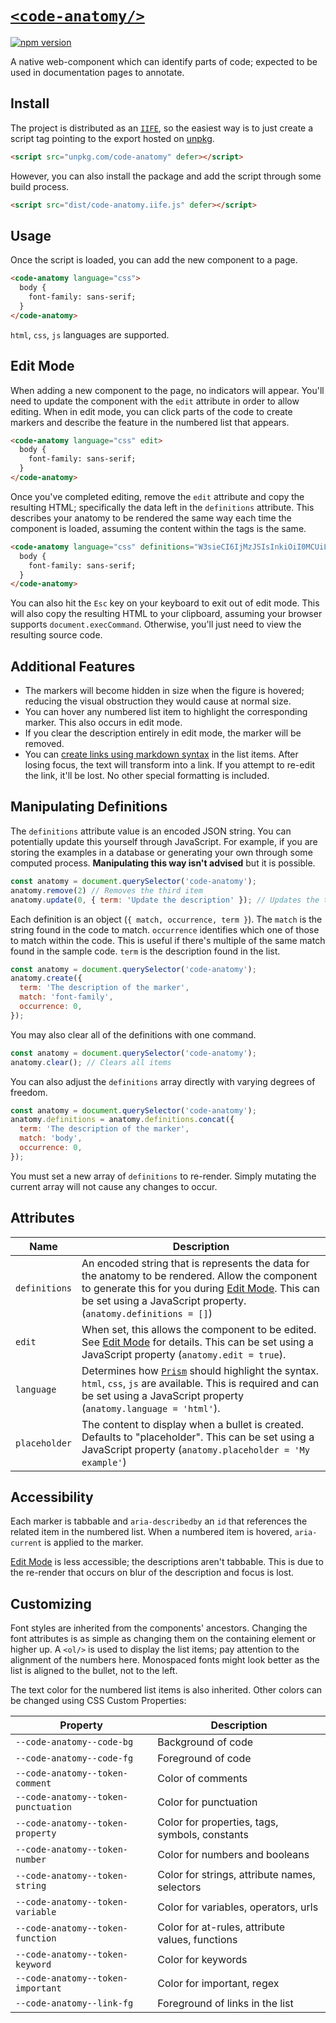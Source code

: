# [`<code-anatomy/>`](https://ddamato.github.io/code-anatomy/)

[![npm version](https://img.shields.io/npm/v/code-anatomy.svg)](https://www.npmjs.com/package/code-anatomy)

A native web-component which can identify parts of code; expected to be used in documentation pages to annotate.

## Install

The project is distributed as an [`IIFE`](https://developer.mozilla.org/en-US/docs/Glossary/IIFE), so the easiest way is to just create a script tag pointing to the export hosted on [unpkg](https://unpkg.com/).

```html
<script src="unpkg.com/code-anatomy" defer></script>
```

However, you can also install the package and add the script through some build process.

```html
<script src="dist/code-anatomy.iife.js" defer></script>
```

## Usage

Once the script is loaded, you can add the new component to a page.

```html
<code-anatomy language="css">
  body {
    font-family: sans-serif;
  }
</code-anatomy>
```

`html`, `css`, `js` languages are supported.

## Edit Mode

When adding a new component to the page, no indicators will appear. You'll need to update the component with the `edit` attribute in order to allow editing. When in edit mode, you can click parts of the code to create markers and describe the feature in the numbered list that appears.

```html
<code-anatomy language="css" edit>
  body {
    font-family: sans-serif;
  }
</code-anatomy>
```

Once you've completed editing, remove the `edit` attribute and copy the resulting HTML; specifically the data left in the `definitions` attribute. This describes your anatomy to be rendered the same way each time the component is loaded, assuming the content within the tags is the same.

```html
<code-anatomy language="css" definitions="W3sieCI6IjMzJSIsInkiOiI0MCUiLC...">
  body {
    font-family: sans-serif;
  }
</code-anatomy>
```

You can also hit the `Esc` key on your keyboard to exit out of edit mode. This will also copy the resulting HTML to your clipboard, assuming your browser supports `document.execCommand`. Otherwise, you'll just need to view the resulting source code.
## Additional Features

- The markers will become hidden in size when the figure is hovered; reducing the visual obstruction they would cause at normal size.
- You can hover any numbered list item to highlight the corresponding marker. This also occurs in edit mode.
- If you clear the description entirely in edit mode, the marker will be removed.
- You can [create links using markdown syntax](https://www.markdownguide.org/basic-syntax/#links) in the list items. After losing focus, the text will transform into a link. If you attempt to re-edit the link, it'll be lost. No other special formatting is included.

## Manipulating Definitions

The `definitions` attribute value is an encoded JSON string. You can potentially update this yourself through JavaScript. For example, if you are storing the examples in a database or generating your own through some computed process. **Manipulating this way isn't advised** but it is possible.

```js
const anatomy = document.querySelector('code-anatomy');
anatomy.remove(2) // Removes the third item
anatomy.update(0, { term: 'Update the description' }); // Updates the text of the first item
```

Each definition is an object (`{ match, occurrence, term }`). The `match` is the string found in the code to match. `occurrence` identifies which one of those to match within the code. This is useful if there's multiple of the same match found in the sample code. `term` is the description found in the list.

```js
const anatomy = document.querySelector('code-anatomy');
anatomy.create({
  term: 'The description of the marker',
  match: 'font-family',
  occurrence: 0,
});
```

You may also clear all of the definitions with one command.

```js
const anatomy = document.querySelector('code-anatomy');
anatomy.clear(); // Clears all items
```

You can also adjust the `definitions` array directly with varying degrees of freedom.

```js
const anatomy = document.querySelector('code-anatomy');
anatomy.definitions = anatomy.definitions.concat({
  term: 'The description of the marker',
  match: 'body',
  occurrence: 0,
});
```

You must set a new array of `definitions` to re-render. Simply mutating the current array will not cause any changes to occur.

## Attributes

| Name | Description |
| ---- | ----------- |
| `definitions` | An encoded string that is represents the data for the anatomy to be rendered. Allow the component to generate this for you during [Edit Mode](#edit-mode). This can be set using a JavaScript property. (`anatomy.definitions = []`) |
| `edit` | When set, this allows the component to be edited. See [Edit Mode](#edit-mode) for details. This can be set using a JavaScript property (`anatomy.edit = true`). |
| `language` | Determines how [`Prism`](https://prismjs.com/) should highlight the syntax. `html`, `css`, `js` are available. This is required and can be set using a JavaScript property (`anatomy.language = 'html'`).|
| `placeholder` | The content to display when a bullet is created. Defaults to "placeholder". This can be set using a JavaScript property (`anatomy.placeholder = 'My example'`) |

## Accessibility

Each marker is tabbable and `aria-describedby` an `id` that references the related item in the numbered list. When a numbered item is hovered, `aria-current` is applied to the marker.

[Edit Mode](#edit-mode) is less accessible; the descriptions aren't tabbable. This is due to the re-render that occurs on blur of the description and focus is lost.

## Customizing

Font styles are inherited from the components' ancestors. Changing the font attributes is as simple as changing them on the containing element or higher up. A `<ol/>` is used to display the list items; pay attention to the alignment of the numbers here. Monospaced fonts might look better as the list is aligned to the bullet, not to the left.

The text color for the numbered list items is also inherited. Other colors can be changed using CSS Custom Properties:

| Property | Description |
| -------- | ----------- |
| `--code-anatomy--code-bg` | Background of code |
| `--code-anatomy--code-fg` | Foreground of code |
| `--code-anatomy--token-comment` | Color of comments |
| `--code-anatomy--token-punctuation` | Color for punctuation |
| `--code-anatomy--token-property` | Color for properties, tags, symbols, constants |
| `--code-anatomy--token-number` | Color for numbers and booleans |
| `--code-anatomy--token-string` | Color for strings, attribute names, selectors |
| `--code-anatomy--token-variable` | Color for variables, operators, urls |
| `--code-anatomy--token-function` | Color for at-rules, attribute values, functions |
| `--code-anatomy--token-keyword` | Color for keywords |
| `--code-anatomy--token-important` | Color for important, regex |
| `--code-anatomy--link-fg` | Foreground of links in the list |
